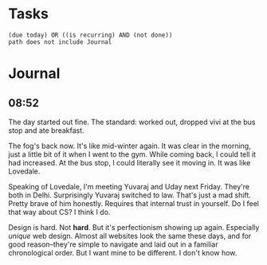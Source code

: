 # Tasks
```tasks
(due today) OR ((is recurring) AND (not done))
path does not include Journal
```
# Journal
## 08:52
The day started out fine. The standard: worked out, dropped vivi at the bus stop and ate breakfast.

The fog's back now. It's like mid-winter again. It was clear in the morning, just a little bit of it when I went to the gym. While coming back, I could tell it had increased. At the bus stop, I could literally see it moving in. It was like Lovedale.

Speaking of Lovedale, I'm meeting Yuvaraj and Uday next Friday. They're both in Delhi. Surprisingly Yuvaraj switched to law. That's just a mad shift. Pretty brave of him honestly. Requires that internal trust in yourself. Do I feel that way about CS? I think I do.

Design is hard. Not **hard**. But it's perfectionism showing up again. Especially _unique_ web design. Almost all websites look the same these days, and for good reason–they're simple to navigate and laid out in a familiar chronological order. But I want mine to be different. I don't know how.